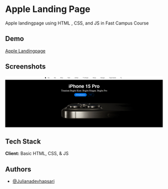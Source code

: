 # Apple Landing Page

Apple landingpage using HTML , CSS, and JS in Fast Campus Course


## Demo

[Apple Landingpage](https://aztrumadev-portofolio-landingpage-1.netlify.app/)


## Screenshots

![Web Screenshot](./assets/image/Screenshot%202025-02-21%20110131.png)


## Tech Stack

**Client:** Basic HTML, CSS, & JS



## Authors

- [@Julianadevhapsari](https://github.com/JulianaDeviHapsari/)

